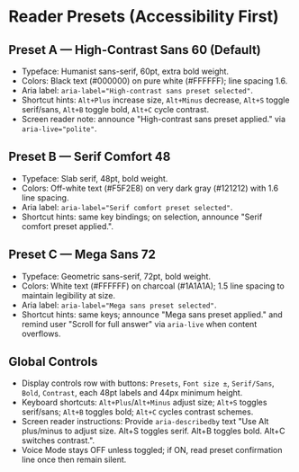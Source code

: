 # Reader Presets (Accessibility First)

## Preset A — High-Contrast Sans 60 (Default)
- Typeface: Humanist sans-serif, 60pt, extra bold weight.
- Colors: Black text (#000000) on pure white (#FFFFFF); line spacing 1.6.
- Aria label: `aria-label="High-contrast sans preset selected"`.
- Shortcut hints: `Alt+Plus` increase size, `Alt+Minus` decrease, `Alt+S` toggle serif/sans, `Alt+B` toggle bold, `Alt+C` cycle contrast.
- Screen reader note: announce "High-contrast sans preset applied." via `aria-live="polite"`.

## Preset B — Serif Comfort 48
- Typeface: Slab serif, 48pt, bold weight.
- Colors: Off-white text (#F5F2E8) on very dark gray (#121212) with 1.6 line spacing.
- Aria label: `aria-label="Serif comfort preset selected"`.
- Shortcut hints: same key bindings; on selection, announce "Serif comfort preset applied.".

## Preset C — Mega Sans 72
- Typeface: Geometric sans-serif, 72pt, bold weight.
- Colors: White text (#FFFFFF) on charcoal (#1A1A1A); 1.5 line spacing to maintain legibility at size.
- Aria label: `aria-label="Mega sans preset selected"`.
- Shortcut hints: same keys; announce "Mega sans preset applied." and remind user "Scroll for full answer" via `aria-live` when content overflows.

## Global Controls
- Display controls row with buttons: `Presets`, `Font size ±`, `Serif/Sans`, `Bold`, `Contrast`, each 48pt labels and 44px minimum height.
- Keyboard shortcuts: `Alt+Plus`/`Alt+Minus` adjust size; `Alt+S` toggles serif/sans; `Alt+B` toggles bold; `Alt+C` cycles contrast schemes.
- Screen reader instructions: Provide `aria-describedby` text "Use Alt plus/minus to adjust size. Alt+S toggles serif. Alt+B toggles bold. Alt+C switches contrast.".
- Voice Mode stays OFF unless toggled; if ON, read preset confirmation line once then remain silent.
